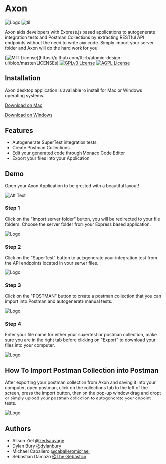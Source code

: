 # Axon


![Logo](https://imgur.com/pUUqjab.png)
![til](gifs/FullDemo.gif)

 Axon aids developers with Express.js based applications to autogenerate integration tests and Postman Collections by extracting RESTful API endpoints without the need to write any code. Simply import your server folder and Axon will do the hard work for you!   

[![MIT License](https://img.shields.io/apm/l/atomic-design-ui.svg?)](https://github.com/tterb/atomic-design-ui/blob/master/LICENSEs)  [![GPLv3 License](https://img.shields.io/badge/License-GPL%20v3-yellow.svg)](https://opensource.org/licenses/)  [![AGPL License](https://img.shields.io/badge/license-AGPL-blue.svg)](http://www.gnu.org/licenses/agpl-3.0)



## Installation
Axon desktop application is available to install for Mac or Windows operating systems.


[Download on Mac]()

[Download on Windows]()


## Features

- Autogenerate SuperTest integration tests
- Create Postman Collections 
- Edit your generated code through Monaco Code Editor
- Export your files into your Application

  


## Demo

Open your Axon Application to be greeted with a beautiful layout!

  ![Alt Text](https://i.imgur.com/KedY2z8.gif)

  ### Step 1

Click on the "Import server folder" button, you will be redirected to your file folders. Choose the server folder from your Express based application. 

  ![Logo](https://imgur.com/1t5quV4.png)

  ### Step 2

Click on the "SuperTest" button to autogenerate your integration test from the API endpoints located in your server files. 

  ![Logo](https://imgur.com/ywnmG0g.png)

  ### Step 3

Click on the "POSTMAN" button to create a postman collection that you can import into Postman and autogenerate manual tests.
  
  ![Logo](https://imgur.com/RzzsQlP.png)

  ### Step 4

Enter your file name for either your supertest or postman collection, make sure you are in the right tab before clicking on "Export" to download your files into your computer.

 ![Logo](https://imgur.com/PhxwbyR.png)
 
 
## How To Import Postman Collection into Postman

After exporting your postman collection from Axon and saving it into your computer, open postman, click on the collections tab to the left of the screen, press the import button, then on the pop-up window drag and dropt or simply upload your postman collection to autogenerate your enpoint tests.

   ![Logo](https://imgur.com/WtX2bhN.png)
   
   

## Authors

- Alison Ziel [@zedsauvage](https://github.com/zedsauvage)
- Dylan Bury [@dylanbury](https://github.com/dylanbury)
- Michael Caballero [@caballeromichael](https://github.com/caballeromichael)
- Sebastian Damazo [@The-Sebastian](https://github.com/The-Sebastian)

